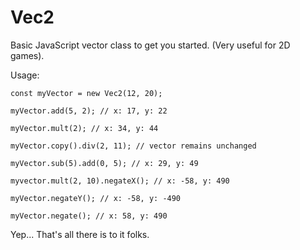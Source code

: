# Vec2
Basic JavaScript vector class to get you started. (Very useful for 2D games).

Usage:

```
const myVector = new Vec2(12, 20);

myVector.add(5, 2); // x: 17, y: 22

myVector.mult(2); // x: 34, y: 44

myVector.copy().div(2, 11); // vector remains unchanged

myVector.sub(5).add(0, 5); // x: 29, y: 49

myvector.mult(2, 10).negateX(); // x: -58, y: 490

myVector.negateY(); // x: -58, y: -490

myVector.negate(); // x: 58, y: 490
```

Yep... That's all there is to it folks.
